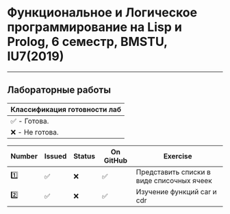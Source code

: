 # Функциональное и Логическое программирование на Lisp и Prolog, 6 семестр, BMSTU, IU7(2019)
---
<h2>Лабораторные работы</h2>

| Классификация готовности лаб |
|---|
| :white_check_mark: - Готова. |
| :x: - Не готова. |

| Number | Issued | Status | On GitHub | Exercise |
|------|---|------|----------|---|
| :one: | :white_check_mark: | :x: | :white_check_mark: | Представить списки в виде списочных ячеек |
| :two: | :white_check_mark: | :x: | :white_check_mark: | Изучение функций car и cdr |
